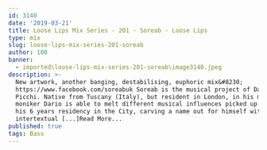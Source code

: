 ```yaml
---
id: 3140
date: '2019-03-21'
title: Loose Lips Mix Series - 201 - Soreab - Loose Lips
type: mix
slug: loose-lips-mix-series-201-soreab
author: 100
banner:
  - imported\loose-lips-mix-series-201-soreab\image3140.jpeg
description: >-
  New artwork, another banging, destabilising, euphoric mix&#8230;
  https://www.facebook.com/soreabuk Soreab is the musical project of Dario
  Picchi. Native from Tuscany (Italy), but resident in London, in his main
  moniker Dario is able to melt different musical influences picked up during
  his 6 years residency in the City, carving a name out for himself with his
  intertextual [...]Read More...
published: true
tags: Bass
---
```

